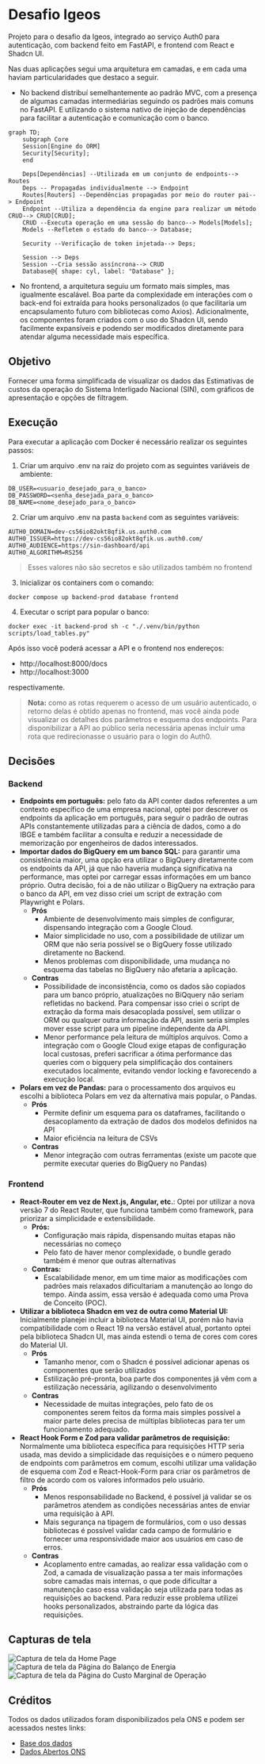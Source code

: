 # Desafio Igeos 

Projeto para o desafio da Igeos, integrado ao serviço Auth0 para autenticação, com backend feito em FastAPI,  e frontend com React e Shadcn UI.

Nas duas aplicações segui uma arquitetura em camadas, e em cada uma haviam particularidades que destaco a seguir.
- No backend distribuí semelhantemente ao padrão MVC, com a presença de algumas camadas intermediárias seguindo os padrões mais comuns no FastAPI. E utilizando o sistema nativo de injeção de dependências para facilitar a autenticação e comunicação com o banco.
```mermaid
graph TD; 
    subgraph Core
    Session[Engine do ORM]
    Security[Security];
    end 
    
    Deps[Dependências] --Utilizada em um conjunto de endpoints--> Routes
    Deps -- Propagadas individualmente --> Endpoint
    Routes[Routers] --Dependências propagadas por meio do router pai--> Endpoint
    Endpoint --Utiliza a dependência da engine para realizar um método CRUD--> CRUD[CRUD];
    CRUD --Executa operação em uma sessão do banco--> Models[Models];
    Models --Refletem o estado do banco--> Database;
    
    Security --Verificação de token injetada--> Deps;

    Session --> Deps
    Session --Cria sessão assíncrona--> CRUD
    Database@{ shape: cyl, label: "Database" };
```

- No frontend, a arquitetura seguiu um formato mais simples, mas igualmente escalável. Boa parte da complexidade em interações com o back-end foi extraída para hooks personalizados (o que facilitaria um encapsulamento futuro com bibliotecas como Axios). Adicionalmente, os componentes foram criados com o uso do Shadcn UI, sendo facilmente expansíveis e podendo ser modificados diretamente para atendar alguma necessidade mais específica.

## Objetivo

Fornecer uma forma simplificada de visualizar os dados das Estimativas de custos da operação do Sistema Interligado Nacional (SIN), com gráficos de apresentação e opções de filtragem.

## Execução

Para executar a aplicação com Docker é necessário realizar os seguintes passos:

1. Criar um arquivo .env na raiz do projeto com as seguintes variáveis de ambiente:
```
DB_USER=<usuario_desejado_para_o_banco>
DB_PASSWORD=<senha_desejada_para_o_banco>
DB_NAME=<nome_desejado_para_o_banco>
```
2. Criar um arquivo .env na pasta `backend` com as seguintes variáveis:
```
AUTH0_DOMAIN=dev-cs56io82okt8qfik.us.auth0.com
AUTH0_ISSUER=https://dev-cs56io82okt8qfik.us.auth0.com/
AUTH0_AUDIENCE=https://sin-dashboard/api
AUTH0_ALGORITHM=RS256
```
> Esses valores não são secretos e são utilizados também no frontend

3. Inicializar os containers com o comando:
```console
docker compose up backend-prod database frontend
```
4. Executar o script para popular o banco: 
```console
docker exec -it backend-prod sh -c "./.venv/bin/python scripts/load_tables.py"
```

Após isso você poderá acessar a API e o frontend nos endereços:
- http://localhost:8000/docs 
- http://localhost:3000

respectivamente.

> **Nota:** como as rotas requerem o acesso de um usuário autenticado, o retorno delas é obtido apenas no frontend, mas você ainda pode visualizar os detalhes dos parâmetros e esquema dos endpoints. Para disponibilizar a API ao público seria necessária apenas incluir uma rota que redirecionasse o usuário para o login do Auth0.


## Decisões

### Backend
- **Endpoints em português:** pelo fato da API conter dados referentes a um contexto específico de uma empresa nacional, optei por descrever os endpoints da aplicação em português, para seguir o padrão de outras APIs constantemente utilizadas para a ciência de dados, como a do IBGE e também facilitar a consulta e reduzir a necessidade de memorização por engenheiros de dados interessados.
- **Importar dados do BigQuery em um banco SQL:** para garantir uma consistência maior, uma opção era utilizar o BigQuery diretamente com os endpoints da API, já que não haveria mudança significativa na performance, mas optei por carregar essas informações em um banco próprio. Outra decisão, foi a de não utilizar o BigQuery na extração para o banco da API, em vez disso criei um script de extração com Playwright e Polars. 
  - **Prós**
    - Ambiente de desenvolvimento mais simples de configurar, dispensando integração com a Google Cloud.
    - Maior simplicidade no uso, com a possibilidade de utilizar um ORM que não seria possível se o BigQuery fosse utilizado diretamente no Backend.
    - Menos problemas com disponibilidade, uma mudança no esquema das tabelas no BigQuery não afetaria a aplicação.
  - **Contras**
    - Possibilidade de inconsistência, como os dados são copiados para um banco próprio, atualizações no BiQquery não seriam refletidas no backend. Para compensar isso criei o script de extração da forma mais desacoplada possível, sem utilizar o ORM ou qualquer outra informação da API, assim seria simples mover esse script para um pipeline independente da API.
    - Menor performance pela leitura de múltiplos arquivos. Como a integração com o Google Cloud exige etapas de configuração local custosas, preferi sacrificar a ótima performance das queries com o bigquery pela simplificação dos containers executados localmente, evitando vendor locking e favorecendo a execução local.
- **Polars em vez de Pandas:** para o processamento dos arquivos eu escolhi a biblioteca Polars em vez da alternativa mais popular, o Pandas.
  - **Prós**
    - Permite definir um esquema para os dataframes, facilitando o desacoplamento da extração de dados dos modelos definidos na API
    - Maior eficiência na leitura de CSVs
  - **Contras**
    - Menor integração com outras ferramentas (existe um pacote que permite executar queries do BigQuery no Pandas)

### Frontend
- **React-Router em vez de Next.js, Angular, etc.**: Optei por utilizar a nova versão 7 do React Router, que funciona também como framework, para priorizar a simplicidade e extensibilidade. 
    - **Prós:**
      - Configuração mais rápida, dispensando muitas etapas não necessárias no começo
      - Pelo fato de haver menor complexidade, o bundle gerado também é menor que outras alternativas
    - **Contras:** 
      -  Escalabilidade menor, em um time maior as modificações com padrões mais relaxados dificultariam a manutenção ao longo do tempo. Ainda assim, essa versão é adequada como uma Prova de Conceito (POC).
- **Utilizar a biblioteca Shadcn em vez de outra como Material UI:** Inicialmente planejei incluir a biblioteca Material UI, porém não havia compatibilidade com o React 19 na versão estável atual, portanto optei pela biblioteca Shadcn UI, mas ainda estendi o tema de cores com cores do Material UI.
    - **Prós**
      - Tamanho menor, com o Shadcn é possível adicionar apenas os componentes que serão utilizados
      - Estilização pré-pronta, boa parte dos componentes já vêm com a estilização necessária, agilizando o desenvolvimento
    - **Contras**
      - Necessidade de muitas integrações, pelo fato de os componentes serem feitos da forma mais simples possível a maior parte deles precisa de múltiplas bibliotecas para ter um funcionamento adequado.
- **React Hook Form e Zod para validar parâmetros de requisição:** Normalmente uma biblioteca específica para requisições HTTP seria usada, mas devido a simplicidade das requisições e o número pequeno de endpoints com parâmetros em comum, escolhi utilizar uma validação de esquema com Zod e React-Hook-Form para criar os parâmetros de filtro de acordo com os valores informados pelo usuário.
    - **Prós**
      - Menos responsabilidade no Backend, é possível já validar se os parâmetros atendem as condições necessárias antes de enviar uma requisição à API.
      - Mais segurança na tipagem de formulários, com o uso dessas bibliotecas é possível validar cada campo de formulário e fornecer uma responsividade maior aos usuários em caso de erros. 
    - **Contras**
      - Acoplamento entre camadas, ao realizar essa validação com o Zod, a camada de visualização passa a ter mais informações sobre camadas mais internas, o que pode dificultar a manutenção caso essa validação seja utilizada para todas as requisições ao backend. Para reduzir esse problema utilizei hooks personalizados, abstraindo parte da lógica das requisições.

## Capturas de tela
![Captura de tela da Home Page](./docs/screenshot_home.png)
![Captura de tela da Página do Balanço de Energia](./docs/screenshot_energy_statement.png)
![Captura de tela da Página do Custo Marginal de Operação](./docs/screenshot_cmo.png)

## Créditos

Todos os dados utilizados foram disponibilizados pela ONS e podem ser acessados nestes links:
- [Base dos dados](https://basedosdados.org/dataset/51ee8a6c-e410-4fc2-b2a4-e778c5b1ef3d?table=baf92a7b-a69e-4187-8656-6c1234a0724b)
- [Dados Abertos ONS](https://dados.ons.org.br/)
